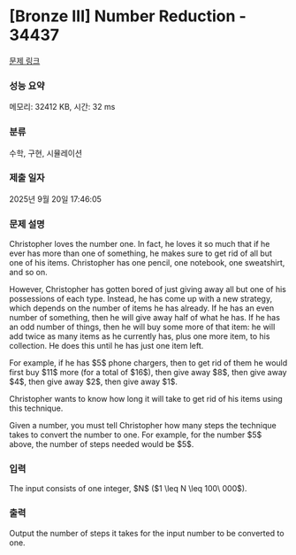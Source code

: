 # [Bronze III] Number Reduction - 34437 

[문제 링크](https://www.acmicpc.net/problem/34437) 

### 성능 요약

메모리: 32412 KB, 시간: 32 ms

### 분류

수학, 구현, 시뮬레이션

### 제출 일자

2025년 9월 20일 17:46:05

### 문제 설명

<p>Christopher loves the number one. In fact, he loves it so much that if he ever has more than one of something, he makes sure to get rid of all but one of his items. Christopher has one pencil, one notebook, one sweatshirt, and so on.</p>

<p>However, Christopher has gotten bored of just giving away all but one of his possessions of each type. Instead, he has come up with a new strategy, which depends on the number of items he has already. If he has an even number of something, then he will give away half of what he has. If he has an odd number of things, then he will buy some more of that item: he will add twice as many items as he currently has, plus one more item, to his collection. He does this until he has just one item left.</p>

<p>For example, if he has $5$ phone chargers, then to get rid of them he would first buy $11$ more (for a total of $16$), then give away $8$, then give away $4$, then give away $2$, then give away $1$.</p>

<p>Christopher wants to know how long it will take to get rid of his items using this technique.</p>

<p>Given a number, you must tell Christopher how many steps the technique takes to convert the number to one. For example, for the number $5$ above, the number of steps needed would be $5$.</p>

### 입력 

 <p>The input consists of one integer, $N$ ($1 \leq N \leq 100\ 000$).</p>

### 출력 

 <p>Output the number of steps it takes for the input number to be converted to one.</p>

